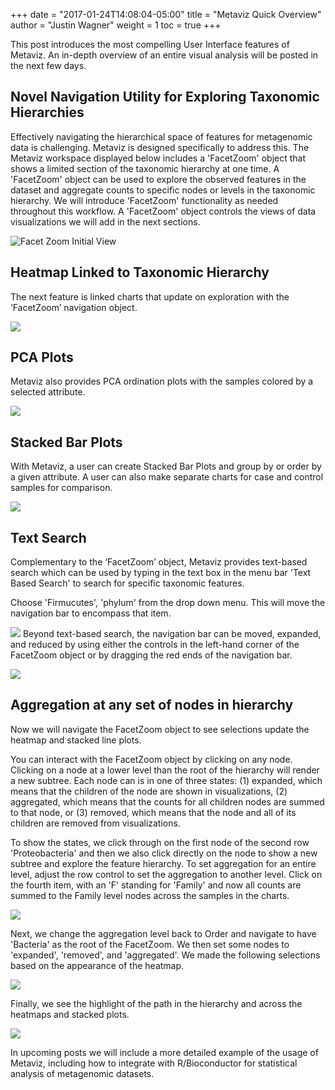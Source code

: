 +++
date = "2017-01-24T14:08:04-05:00"
title = "Metaviz Quick Overview"
author = "Justin Wagner"
weight = 1
toc = true
+++

This post introduces the most compelling User Interface features of Metaviz.  An in-depth overview of an entire visual analysis will be posted in the next few days.

## Novel Navigation Utility for Exploring Taxonomic Hierarchies

Effectively navigating the hierarchical space of features for metagenomic data is challenging. Metaviz is designed specifically to address this. The Metaviz workspace displayed below includes a 'FacetZoom' object that shows a limited section of the taxonomic hierarchy at one time.  A 'FacetZoom' object can be used to explore the observed features in the dataset and aggregate counts to specific nodes or levels in the taxonomic hierarchy.  We will introduce 'FacetZoom' functionality as needed throughout this workflow.  A 'FacetZoom' object controls the views of data visualizations we will add in the next sections.

![Facet Zoom Initial View](/images/metaviz/FacetZoomInitial.png)

## Heatmap Linked to Taxonomic Hierarchy

The next feature is linked charts that update on exploration with the ‘FacetZoom’ navigation object.  

![](/images/metaviz/HeatmapFacetZoomColorsCompleted.png)

##  PCA Plots

Metaviz also provides PCA ordination plots with the samples colored by a selected attribute.

![](/images/metaviz/PCASettingsSelected.png)

## Stacked Bar Plots

With Metaviz, a user can create Stacked Bar Plots and group by or order by a given attribute. A user can also make separate charts for case and control samples for comparison.   

![](/images/metaviz/StackedPlotCaseGroupBy.png)

## Text Search

Complementary to the ‘FacetZoom’ object, Metaviz provides text-based search which can be used by typing in the text box in the menu bar 'Text Based Search' to search for specific taxonomic features.  

Choose 'Firmucutes', 'phylum' from the drop down menu. This will move the navigation bar to encompass that item. 

![](/images/metaviz/TextSearchTypingFirmicutes.png)
Beyond text-based search, the navigation bar can be moved, expanded, and reduced by using either the controls in the left-hand corner of the FacetZoom object or by dragging the red ends of the navigation bar.

![](/images/metaviz/NavigationWidgetNavBarExpandAll.png)

## Aggregation at any set of nodes in hierarchy

Now we will navigate the FacetZoom object to see selections update the heatmap and stacked line plots. 

You can interact with the FacetZoom object by clicking on any node.  Clicking on a node at a lower level than the root of the hierarchy will render a new subtree.  Each node can is in one of three states: (1) expanded, which means that the children of the node are shown in visualizations, (2) aggregated, which means that the counts for all children nodes are summed to that node, or (3) removed, which means that the node and all of its children are removed from visualizations.

To show the states, we click through on the first node of the second row 'Proteobacteria' and then we also click directly on the node to show a new subtree and explore the feature hierarchy. To set aggregation for an entire level, adjust the row control to set the aggregation to another level.  Click on the fourth item, with an 'F' standing for 'Family' and now all counts are summed to the Family level nodes across the samples in the charts. 

![](/images/metaviz/NavigationWidgetTraverseHierarchySetFamily.png)

Next, we change the aggregation level back to Order and navigate to have 'Bacteria' as the root of the FacetZoom.  We then set some nodes to 'expanded', 'removed', and 'aggregated'. We made the following selections based on the appearance of the heatmap.  

![](/images/metaviz/NavigationBarRemovingAggregatingNodes.png)

Finally, we see the highlight of the path in the hierarchy and across the heatmaps and stacked plots.

![](/images/metaviz/NavigationBarHighlightingPath.png)

In upcoming posts we will include a more detailed example of the usage of Metaviz, including how to integrate with R/Bioconductor for statistical analysis of metagenomic datasets.
